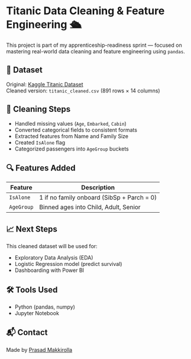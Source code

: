 # Titanic Data Cleaning & Feature Engineering 🛳️

This project is part of my apprenticeship-readiness sprint — focused on mastering real-world data cleaning and feature engineering using `pandas`.

## 📂 Dataset

Original: [Kaggle Titanic Dataset](https://www.kaggle.com/c/titanic/data)  
Cleaned version: `titanic_cleaned.csv` (891 rows × 14 columns)

## 🧼 Cleaning Steps

- Handled missing values (`Age`, `Embarked`, `Cabin`)
- Converted categorical fields to consistent formats
- Extracted features from Name and Family Size
- Created `IsAlone` flag
- Categorized passengers into `AgeGroup` buckets

## 🔍 Features Added

| Feature     | Description                                 |
|-------------|---------------------------------------------|
| `IsAlone`   | 1 if no family onboard (SibSp + Parch = 0)  |
| `AgeGroup`  | Binned ages into Child, Adult, Senior       |

## 📈 Next Steps

This cleaned dataset will be used for:

- Exploratory Data Analysis (EDA)
- Logistic Regression model (predict survival)
- Dashboarding with Power BI

## 🛠️ Tools Used

- Python (pandas, numpy)
- Jupyter Notebook

## 📬 Contact

Made by [Prasad Makkirolla](https://github.com/prasadmakkirolla)  
